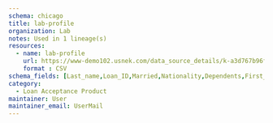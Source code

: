 ```yaml
---
schema: chicago
title: lab-profile
organization: Lab
notes: Used in 1 lineage(s)
resources:
  - name: lab-profile 
    url: https://www-demo102.usnek.com/data_source_details/k-a3d767b96f0259acb09e2467a12e9d358cb4f4fd3e5279ccf150a3acec585848 
    format : CSV
schema_fields: [Last_name,Loan_ID,Married,Nationality,Dependents,First_name,Property_Area,Education,Gender]
category:
  - Loan Acceptance Product
maintainer: User
maintainer_email: UserMail
---
```


